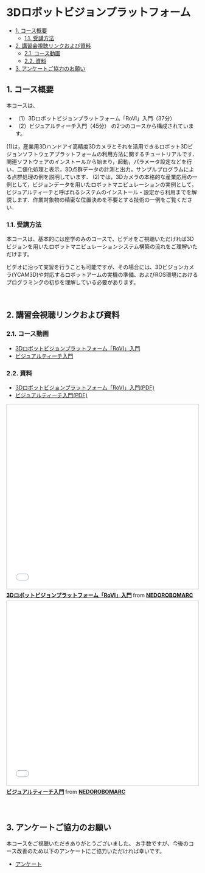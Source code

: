 # 3Dロボットビジョンプラットフォーム

<!-- TOC -->

- [1. コース概要](#1-コース概要)
    - [1.1. 受講方法](#11-受講方法)
- [2. 講習会視聴リンクおよび資料](#2-講習会視聴リンクおよび資料)
    - [2.1. コース動画](#21-コース動画)
    - [2.2. 資料](#22-資料)
- [3. アンケートご協力のお願い](#3-アンケートご協力のお願い)

<!-- /TOC -->

## 1. コース概要

本コースは、
- （1）3Dロボットビジョンプラットフォーム「RoVI」入門（37分）
- （2）ビジュアルティーチ入門（45分）
の2つのコースから構成されています。

(1)は，産業用3Dハンドアイ高精度3Dカメラとそれを活用できるロボット3Dビジョンソフトウェアプラットフォームの利用方法に関するチュートリアルです．関連ソフトウェアのインストールから始まり，起動，パラメータ設定などを行い，二値化処理と表示，3D点群データの計測と出力，サンプルプログラムによる点群処理の例を説明しています．
(2)では，3Dカメラの本格的な産業応用の一例として，ビジョンデータを用いたロボットマニピュレーションの実例として，ビジュアルティーチと呼ばれるシステムのインストール・設定から利用までを解説します．作業対象物の精密な位置決めを不要とする技術の一例をご覧ください．



### 1.1. 受講方法

本コースは、基本的には座学のみのコースで、ビデオをご視聴いただければ3Dビジョンを用いたロボットマニピュレーションシステム構築の流れをご理解いただけます。

ビデオに沿って実習を行うことも可能ですが、その場合には、3Dビジョンカメラ(YCAM3D)や対応するロボットアームの実機の準備、およびROS環境におけるプログラミングの初歩を理解している必要があります。

<br/>

## 2. 講習会視聴リンクおよび資料
### 2.1. コース動画

- [3Dロボットビジョンプラットフォーム「RoVI」入門](https://www.youtube.com/watch?v=xwriAiMkAY4)
- [ビジュアルティーチ入門](https://www.youtube.com/watch?v=NgrxR02g9Qo)

### 2.2. 資料

- [3Dロボットビジョンプラットフォーム「RoVI」入門(PDF)](202102_NEDO_Tutorial_RoVI.pdf)
- [ビジュアルティーチ入門(PDF)](202102_NEDO_Tutorial_VT.pdf)

<iframe src="//www.slideshare.net/slideshow/embed_code/key/ABr0YNuNvLPKkS" width="595" height="485" frameborder="0" marginwidth="0" marginheight="0" scrolling="no" style="border:1px solid #CCC; border-width:1px; margin-bottom:5px; max-width: 100%;" allowfullscreen> </iframe> <div style="margin-bottom:5px"> <strong> <a href="//www.slideshare.net/NEDOROBOMARC/3drovi" title="3Dロボットビジョンプラットフォーム「RoVI」入門" target="_blank">3Dロボットビジョンプラットフォーム「RoVI」入門</a> </strong> from <strong><a href="https://www.slideshare.net/NEDOROBOMARC" target="_blank">NEDOROBOMARC</a></strong> </div>


<iframe src="//www.slideshare.net/slideshow/embed_code/key/3SBswpNd5Aunw5" width="595" height="485" frameborder="0" marginwidth="0" marginheight="0" scrolling="no" style="border:1px solid #CCC; border-width:1px; margin-bottom:5px; max-width: 100%;" allowfullscreen> </iframe> <div style="margin-bottom:5px"> <strong> <a href="//www.slideshare.net/NEDOROBOMARC/ss-245246952" title="ビジュアルティーチ入門" target="_blank">ビジュアルティーチ入門</a> </strong> from <strong><a href="https://www.slideshare.net/NEDOROBOMARC" target="_blank">NEDOROBOMARC</a></strong> </div>

<br/>

<br/>

## 3. アンケートご協力のお願い

本コースをご視聴いただきありがとうございました。
お手数ですが、今後のコース改善のため以下のアンケートにご協力いただければ幸いです。

- [アンケート](https://docs.google.com/forms/d/e/1FAIpQLScdiVxfeDrkS1O6GVAXZ2j-c5pjEFQPwbeVmjh1rdLB4bX2bA/viewform)
